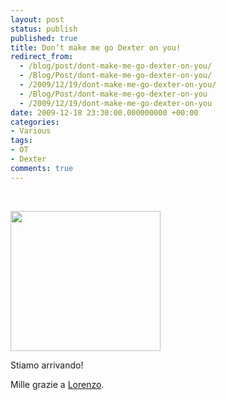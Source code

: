 ```yaml
---
layout: post
status: publish
published: true
title: Don’t make me go Dexter on you!
redirect_from: 
  - /blog/post/dont-make-me-go-dexter-on-you/
  - /Blog/Post/dont-make-me-go-dexter-on-you/
  - /2009/12/19/dont-make-me-go-dexter-on-you/
  - /Blog/Post/dont-make-me-go-dexter-on-you
  - /2009/12/19/dont-make-me-go-dexter-on-you
date: 2009-12-18 23:30:00.000000000 +00:00
categories:
- Various
tags:
- OT
- Dexter
comments: true
---
```

<p>
	&nbsp;</p>
<p>
	<a href="http://imperugo.tostring.it/Content/Uploaded/image/3c90f827-1482-4588-b03a-bdfa5e6919da.jpg" rel="shadowbox"><img alt="" border="0" height="224" src="http://imperugo.tostring.it/Content/Uploaded/image/ca09bfef-87b9-44bf-87c6-5643bcb121d7.jpg" style="border-right-width: 0px; display: inline; border-top-width: 0px; border-bottom-width: 0px; border-left-width: 0px" title="" width="240" /></a></p>
<p>
	Stiamo arrivando!</p>
<p>
	Mille grazie a <a href="http://www.geniodelmale.info/" rel="nofollow" target="_blank" title="Lorenzo Barbieri">Lorenzo</a>.</p>
